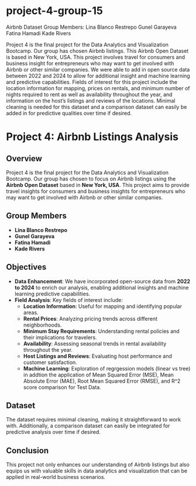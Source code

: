 # project-4-group-15
Airbnb Dataset
Group Members: 
Lina Blanco Restrepo
Gunel Garayeva
Fatina Hamadi
Kade Rivers

Project 4 is the final project for the Data Analytics and Visualization Bootcamp. Our group has chosen Airbnb listings. This Airbnb Open Dataset is based in New York, USA. This project involves travel for consumers and business insight for entrepreneurs who may want to get involved with Airbnb or other similar companies. We were able to add in open source data between 2022 and 2024 to allow for additional insight and machine learning and predictive capabilities. Fields of interest for this project include the location information for mapping, prices on rentals, and minimum number of nights required to rent as well as availability throughout the year, and information on the host’s listings and reviews of the locations. Minimal cleaning is needed for this dataset and a comparison dataset can easily be added in for predictive qualities over time if desired.

# Project 4: Airbnb Listings Analysis

## Overview
Project 4 is the final project for the Data Analytics and Visualization Bootcamp. Our group has chosen to focus on Airbnb listings using the **Airbnb Open Dataset** based in **New York, USA**. This project aims to provide travel insights for consumers and business insights for entrepreneurs who may want to get involved with Airbnb or other similar companies.

## Group Members
- **Lina Blanco Restrepo**
- **Gunel Garayeva**
- **Fatina Hamadi**
- **Kade Rivers**

## Objectives
- **Data Enhancement**: We have incorporated open-source data from **2022 to 2024** to enrich our analysis, enabling additional insights and machine learning predictive capabilities.
- **Field Analysis**: Key fields of interest include:
  - **Location Information**: Useful for mapping and identifying popular areas.
  - **Rental Prices**: Analyzing pricing trends across different neighborhoods.
  - **Minimum Stay Requirements**: Understanding rental policies and their implications for travelers.
  - **Availability**: Assessing seasonal trends in rental availability throughout the year.
  - **Host Listings and Reviews**: Evaluating host performance and customer satisfaction.
  - **Machine Learning**: Exploration of regrgession models (linear vs tree) in addtion the application of Mean Squared Error (MSE), Mean Absolute Error (MAE), Root Mean Squared Error (RMSE), and R^2 score comparison for Test Data. 

## Dataset
The dataset requires minimal cleaning, making it straightforward to work with. Additionally, a comparison dataset can easily be integrated for predictive analysis over time if desired. 

## Conclusion
This project not only enhances our understanding of Airbnb listings but also equips us with valuable skills in data analytics and visualization that can be applied in real-world business scenarios.
